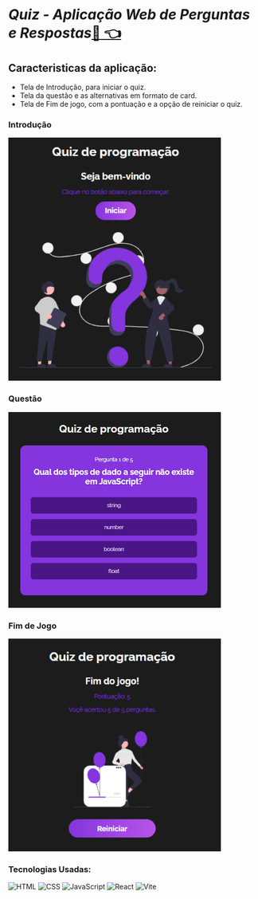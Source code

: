 # _Quiz - Aplicação Web de Perguntas e Respostas_[:link: :point_left:](https://programmingquizz.netlify.app/)

## Caracteristicas da aplicação:

- Tela de Introdução, para iniciar o quiz.
- Tela da questão e as alternativas em formato de card.
- Tela de Fim de jogo, com a pontuação e a opção de reiniciar o quiz.

### Introdução

![Tela de Introdução](public/assets/quiz_home.png)

### Questão

![Tela da Questão](public/assets/quiz_question.png)

### Fim de Jogo

![Tela de Fim de Jogo](public/assets/quiz_gameover.png)

### Tecnologias Usadas:

![HTML](https://img.shields.io/badge/-HTML-333333?style=flat&logo=HTML5)
![CSS](https://img.shields.io/badge/-CSS-333333?style=flat&logo=CSS3&logoColor=1572B6)
![JavaScript](https://img.shields.io/badge/-JavaScript-333333?style=flat&logo=javascript)
![React](https://img.shields.io/badge/-React-333333?style=flat&logo=react)
![Vite](https://img.shields.io/badge/-Vite-333333?style=flat&logo=vite)
